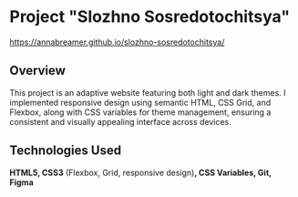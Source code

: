 # Project "Slozhno Sosredotochitsya"
https://annabreamer.github.io/slozhno-sosredotochitsya/
## Overview
This project is an adaptive website featuring both light and dark themes. I implemented responsive design using semantic HTML, CSS Grid, and Flexbox, along with CSS variables for theme management, ensuring a consistent and visually appealing interface across devices.

## Technologies Used
**HTML5, CSS3** (Flexbox, Grid, responsive design)**, CSS Variables, Git, Figma**

